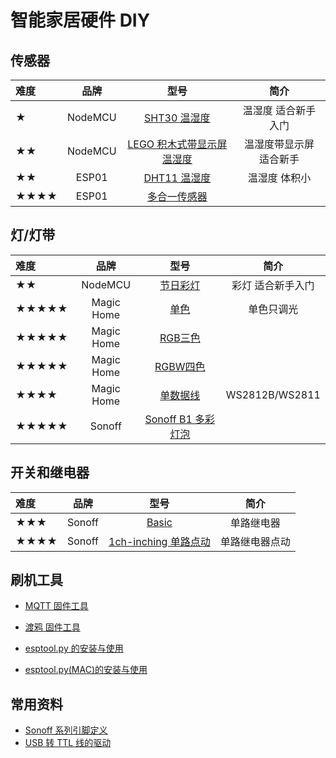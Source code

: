 # 智能家居硬件 DIY



## 传感器

| 难度 | 品牌 | 型号 | 简介 |
|:-|:-:|:-:|:-:|
| ★ | NodeMCU | [SHT30 温湿度](diy/nodemcu/sht30) | 温湿度 适合新手入门 |
| ★★ | NodeMCU | [LEGO 积木式带显示屏温湿度](diy/nodemcu/lego) | 温湿度带显示屏 适合新手 |
| ★★ | ESP01 | [DHT11 温湿度](diy/esp01/dht11) | 温湿度 体积小 |
| ★★★★ | ESP01 | [多合一传感器](diy/nodemcu/bruh) |  |



## 灯/灯带

| 难度 | 品牌 | 型号 | 简介 |
|:-|:-:|:-:|:-:|
| ★★ | NodeMCU | [节日彩灯](diy/nodemcu/festival) | 彩灯 适合新手入门 |
| ★★★★★ | Magic Home | [单色](diy/magichome/monochromatic) | 单色只调光 |
| ★★★★★ | Magic Home | [RGB三色](diy/magichome/rgb) |  |
| ★★★★★ | Magic Home | [RGBW四色](diy/magichome/rgbw) |  |
| ★★★★ | Magic Home | [单数据线](diy/magichome/fastled_clockless) | WS2812B/WS2811 |
| ★★★★★ | Sonoff | [Sonoff B1 多彩灯泡](diy/sonoff/b1) |  |




## 开关和继电器

| 难度 | 品牌 | 型号 | 简介 |
|:-|:-:|:-:|:-:|
| ★★★ | Sonoff | [Basic](diy/sonoff/basic) | 单路继电器
| ★★★★ | Sonoff | [1ch-inching 单路点动](diy/sonoff/1ch-inching) | 单路继电器点动




<!-- - [红外人体传感器](diy/esp01/pir) -->



## 刷机工具

- [MQTT 固件工具](diy/flasher)
- [渡鸦 固件工具](raven/flasher)


- [esptool.py 的安装与使用](diy/esptool)
- [esptool.py(MAC)的安装与使用](diy/esptool_mac)


## 常用资料

- [Sonoff 系列引脚定义](diy/sonoff/)
- [USB 转 TTL 线的驱动 ](diy/ttl)



